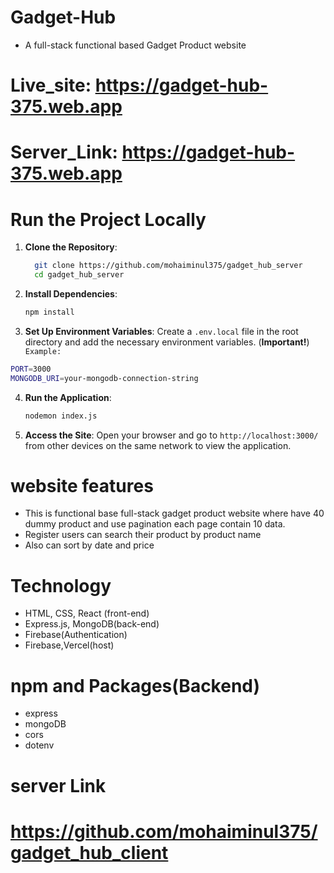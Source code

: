 # Gadget-Hub 
- A full-stack functional based Gadget Product website

# Live_site: https://gadget-hub-375.web.app
# Server_Link: https://gadget-hub-375.web.app


# Run the Project Locally

1. **Clone the Repository**:

    ```sh
      git clone https://github.com/mohaiminul375/gadget_hub_server
      cd gadget_hub_server
    ```

2. **Install Dependencies**:

    ```sh
    npm install
    ```

3. **Set Up Environment Variables**: Create a `.env.local` file in the root directory and add the necessary environment variables. (**Important!**)
`Example:`
```sh
PORT=3000
MONGODB_URI=your-mongodb-connection-string
```
4. **Run the Application**:

    ```sh
    nodemon index.js
    ```

5. **Access the Site**: Open your browser and go to `http://localhost:3000/` from other devices on the same network to view the application.


# website features
- This is functional base full-stack gadget product website where have 40 dummy product and use pagination each page contain 10 data.
- Register users can search their product by product name
- Also can sort by date and price


# Technology
- HTML, CSS, React (front-end)
- Express.js, MongoDB(back-end)
- Firebase(Authentication)
- Firebase,Vercel(host)
# npm and Packages(Backend)
- express
- mongoDB
- cors
- dotenv
# server Link
#  https://github.com/mohaiminul375/gadget_hub_client




